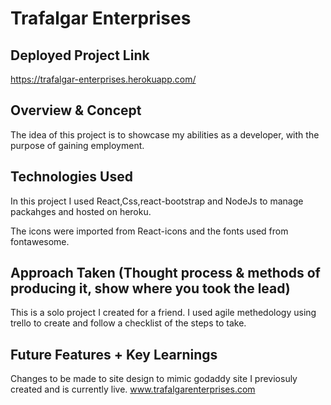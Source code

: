 # Trafalgar Enterprises 

## Deployed Project Link
https://trafalgar-enterprises.herokuapp.com/

## Overview & Concept
The idea of this project is to showcase my abilities as a developer, with the purpose of gaining employment.

## Technologies Used
In this project I used React,Css,react-bootstrap and NodeJs to manage packahges and hosted on heroku. 

The icons were imported from React-icons and the fonts used from fontawesome.

## Approach Taken (Thought process & methods of producing it, show where you took the lead)
This is a solo project I created for a friend. I used agile methedology using trello to create and follow a checklist of the steps to take.


<!-- # Visuals (Code Snippets and Screenshots) -->

<!-- # Bugs, Blockers & Wins -->

## Future Features + Key Learnings
Changes to be made to site design to mimic godaddy site I previosuly created and is currently live. 
www.trafalgarenterprises.com